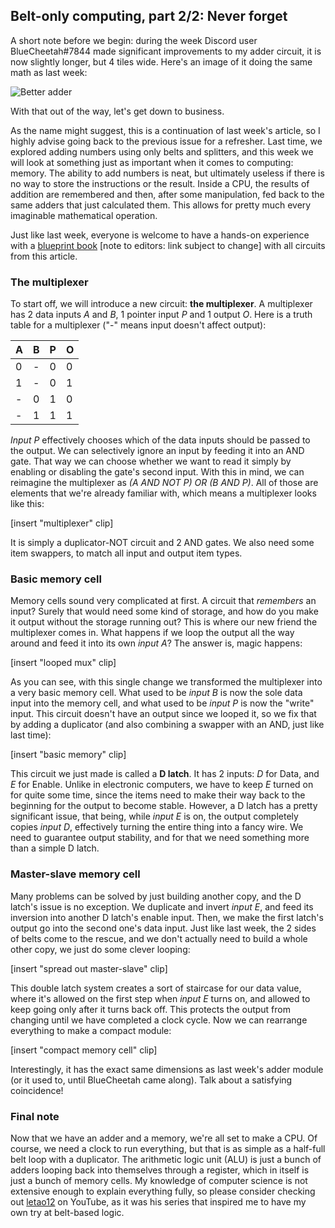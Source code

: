 ## Belt-only computing, part 2/2: Never forget

A short note before we begin: during the week Discord user BlueCheetah#7844 made significant improvements to my adder circuit, it is now slightly longer, but 4 tiles wide. Here's an image of it doing the same math as last week:

![Better adder](https://cdn.discordapp.com/attachments/745997841666801675/810149200792256552/unknown.png)

With that out of the way, let's get down to business.

As the name might suggest, this is a continuation of last week's article, so I highly advise going back to the previous issue for a refresher. Last time, we explored adding numbers using only belts and splitters, and this week we will look at something just as important when it comes to computing: memory. The ability to add numbers is neat, but ultimately useless if there is no way to store the instructions or the result. Inside a CPU, the results of addition are remembered and then, after some manipulation, fed back to the same adders that just calculated them. This allows for pretty much every imaginable mathematical operation.

Just like last week, everyone is welcome to have a hands-on experience with a [blueprint book](https://controlc.com/15450596) [note to editors: link subject to change] with all circuits from this article.

### The multiplexer

To start off, we will introduce a new circuit: **the multiplexer**. A multiplexer has 2 data inputs *A* and *B*, 1 pointer input *P* and 1 output *O*. Here is a truth table for a multiplexer ("-" means input doesn't affect output):

| A    | B    | P    | O    |
| ---- | ---- | ---- | ---- |
| 0    | -    | 0    | 0    |
| 1    | -    | 0    | 1    |
| -    | 0    | 1    | 0    |
| -    | 1    | 1    | 1    |

*Input P* effectively chooses which of the data inputs should be passed to the output. We can selectively ignore an input by feeding it into an AND gate. That way we can choose whether we want to read it simply by enabling or disabling the gate's second input. With this in mind, we can reimagine the multiplexer as *(A AND NOT P) OR (B AND P)*. All of those are elements that we're already familiar with, which means a multiplexer looks like this:

[insert "multiplexer" clip]

It is simply a duplicator-NOT circuit and 2 AND gates. We also need some item swappers, to match all input and output item types.

### Basic memory cell

Memory cells sound very complicated at first. A circuit that *remembers* an input? Surely that would need some kind of storage, and how do you make it output without the storage running out? This is where our new friend the multiplexer comes in. What happens if we loop the output all the way around and feed it into its own *input A*? The answer is, magic happens:

[insert "looped mux" clip]

As you can see, with this single change we transformed the multiplexer into a very basic memory cell. What used to be *input B* is now the sole data input into the memory cell, and what used to be *input P* is now the "write" input. This circuit doesn't have an output since we looped it, so we fix that by adding a duplicator (and also combining a swapper with an AND, just like last time):

[insert "basic memory" clip]

This circuit we just made is called a **D latch**. It has 2 inputs: *D* for Data, and *E* for Enable. Unlike in electronic computers, we have to keep *E* turned on for quite some time, since the items need to make their way back to the beginning for the output to become stable. However, a D latch has a pretty significant issue, that being, while *input E* is on, the output completely copies *input D*, effectively turning the entire thing into a fancy wire. We need to guarantee output stability, and for that we need something more than a simple D latch.

### Master-slave memory cell

Many problems can be solved by just building another copy, and the D latch's issue is no exception. We duplicate and invert *input E*, and feed its inversion into another D latch's enable input. Then, we make the first latch's output go into the second one's data input. Just like last week, the 2 sides of belts come to the rescue, and we don't actually need to build a whole other copy, we just do some clever looping:

[insert "spread out master-slave" clip]

This double latch system creates a sort of staircase for our data value, where it's allowed on the first step when *input E* turns on, and allowed to keep going only after it turns back off. This protects the output from changing until we have completed a clock cycle. Now we can rearrange everything to make a compact module:

[insert "compact memory cell" clip]

Interestingly, it has the exact same dimensions as last week's adder module (or it used to, until BlueCheetah came along). Talk about a satisfying coincidence!

### Final note

Now that we have an adder and a memory, we're all set to make a CPU. Of course, we need a clock to run everything, but that is as simple as a half-full belt loop with a duplicator. The arithmetic logic unit (ALU) is just a bunch of adders looping back into themselves through a register, which in itself is just a bunch of memory cells. My knowledge of computer science is not extensive enough to explain everything fully, so please consider checking out [letao12](https://www.youtube.com/channel/UC6BeS4toXnPJe-Kds9E_FEQ) on YouTube, as it was his series that inspired me to have my own try at belt-based logic.